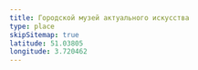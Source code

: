 ```yaml
---
title: Городской музей актуального искусства
type: place
skipSitemap: true
latitude: 51.03805
longitude: 3.720462
---
```

